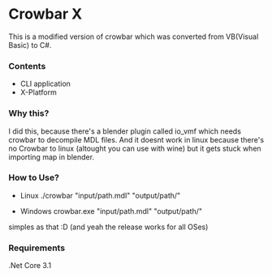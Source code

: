# Crowbar X

This is a modified version of crowbar which was converted from VB(Visual Basic) to C#.

### Contents

* CLI application
* X-Platform


### Why this?

I did this, because there's a blender plugin called io_vmf which needs crowbar to decompile MDL files.
And it doesnt work in linux because there's no Crowbar to linux (altought you can use with wine) but it gets stuck when importing map in blender.

### How to Use?

* Linux
./crowbar "input/path.mdl" "output/path/"

* Windows
crowbar.exe "input/path.mdl" "output/path/"

simples as that :D (and yeah the release works for all OSes)

### Requirements

.Net Core 3.1